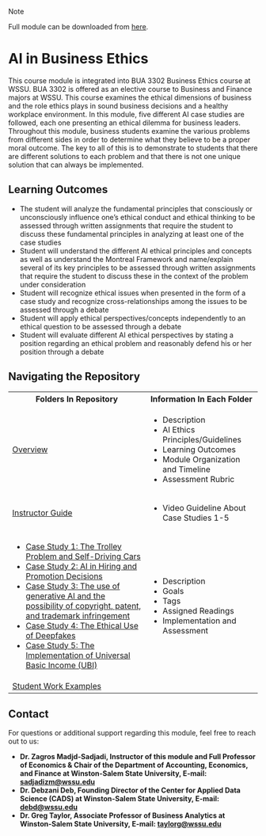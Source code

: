 > [!NOTE]
> Full module can be downloaded from [here](https://drive.google.com/file/d/1Y2l-DLYtEzNlR4xM4TwY4U9R1vweHxqo/view?usp=sharing). 
# AI in Business Ethics
This course module is integrated into BUA 3302 Business Ethics course at WSSU. BUA 3302 is offered as an elective course to Business and Finance majors at WSSU. This course examines the ethical dimensions of business and the role ethics plays in sound business decisions and a healthy workplace environment. In this module, five different AI case studies are followed, each one presenting an ethical dilemma for business leaders. Throughout this module, business students examine the various problems from different sides in order to determine what they believe to be a proper moral outcome. The key to all of
this is to demonstrate to students that there are different solutions to each problem and that there is not one unique solution that can always be implemented.

## Learning Outcomes

* The student will analyze the fundamental principles that consciously or unconsciously influence one’s ethical conduct and ethical thinking to be assessed through written assignments that require the student to discuss these fundamental principles in analyzing at least one of the case studies
* Student will understand the different AI ethical principles and concepts as well as understand the Montreal Framework and name/explain several of its key principles to be assessed through written assignments that require the student to discuss these in the context of the problem under consideration
* Student will recognize ethical issues when presented in the form of a case study and recognize cross-relationships among the issues to be assessed through a debate
* Student will apply ethical perspectives/concepts independently to an ethical question to be assessed through a debate
* Student will evaluate different AI ethical perspectives by stating a position regarding an ethical problem and reasonably defend his or her position through a debate



## Navigating the Repository
<table>
  <tbody>
    <tr>
      <th>Folders In Repository</th>
      <th>Information In Each Folder</th>
    </tr>
    <tr>
      <td><a href="https://drive.google.com/file/d/1FtWZ65Hur8rBtS40dGBhvP8__L9hdKMQ/view?usp=sharing">Overview</a></td>
      <td>
        <ul>
          <li>Description</li>
          <li>AI Ethics Principles/Guidelines</li>
          <li>Learning Outcomes</li>
          <li>Module Organization and Timeline</li>
          <li>Assessment Rubric</li>
        </ul>
      </td>
    </tr>
    <tr>
      <td><a href="https://drive.google.com/file/d/1lTl-lu0h7mrG5XnJwVyvWAEa0XmN0W4i/view?usp=sharing">Instructor Guide</a></td>
      <td>
        <ul>
          <li>Video Guideline About Case Studies 1-5</li>
        </ul>
      </td>
    </tr>
    <tr>
      <td>
        <ul>
          <li><a href="https://drive.google.com/file/d/1nGetXULBj0Oi7eOX9yVkW6lJOBw7yZuu/view?usp=sharing">Case Study 1: The Trolley Problem and Self-Driving Cars </a></li>
          <li><a href="https://drive.google.com/file/d/1DpOE7Fs-8F8WpP18jEjG0NN8OtNDjkaI/view?usp=sharing">Case Study 2: AI in Hiring and Promotion Decisions</a></li>
          <li><a href="https://drive.google.com/file/d/1RMr5xxBD0ajO0hPKsR9JXCh75VfG8aCm/view?usp=sharing">Case Study 3: The use of generative AI and the possibility of copyright, patent, and trademark infringement</a></li>
          <li><a href="https://drive.google.com/file/d/1MnGM4ICTozkYu5eVjqL0NnK1KiwywVpS/view?usp=sharing">Case Study 4: The Ethical Use of Deepfakes</a></li>
          <li><a href="https://drive.google.com/file/d/1yWp4qA97b6luoM6RqmdktHoFDSbTzWCe/view?usp=sharing">Case Study 5: The Implementation of Universal Basic Income (UBI)</a></li>
        </ul>
      </td>
      <td>
        <ul>
          <li>Description</li>
          <li>Goals</li>
          <li>Tags</li>
          <li>Assigned Readings</li>
          <li>Implementation and Assessment</li>
        </ul>
      </td>
    </tr>
    <tr>
      <td><a href="https://github.com/CADS-WSSU/WSSU-AI-Ethics-Modules/tree/main/AI%20in%20Business%20Ethics/Student%20Work%20Examples">Student Work Examples</a></td>
      <td>
      </td>
    </tr>
  </tbody>
</table>

## Contact
For questions or additional support regarding this module, feel free to reach out to us:
* **Dr. Zagros Madjd-Sadjadi, Instructor of this module and Full Professor of Economics & Chair of the Department of Accounting, Economics, and Finance
at Winston-Salem State University, E-mail: sadjadizm@wssu.edu**
* **Dr. Debzani Deb, Founding Director of the Center for Applied Data Science (CADS) at Winston-Salem State University,
  E-mail: debd@wssu.edu**
* **Dr. Greg Taylor, Associate Professor of Business Analytics at Winston-Salem State University, E-mail: taylorg@wssu.edu**

